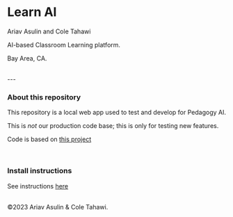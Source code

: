 # Learn AI

Ariav Asulin and Cole Tahawi

AI-based Classroom Learning platform.

Bay Area, CA.

<br>
---

### About this repository 

This repository is a local web app used to test and develop for Pedagogy AI.

This is *not* our production code base; this is only for testing new features.

Code is based on [this project](https://github.com/mayooear/gpt4-pdf-chatbot-langchain)

<br>

### Install instructions
See instructions [here](https://github.com/mayooear/gpt4-pdf-chatbot-langchain)

<br>
©2023 Ariav Asulin & Cole Tahawi.

